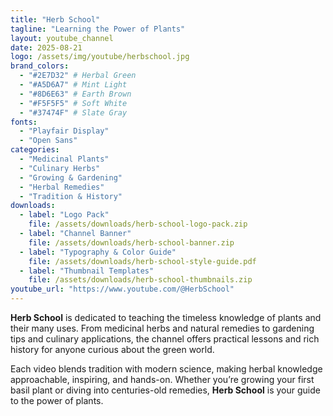 ```yaml
---
title: "Herb School"
tagline: "Learning the Power of Plants"
layout: youtube_channel
date: 2025-08-21
logo: /assets/img/youtube/herbschool.jpg
brand_colors:
  - "#2E7D32" # Herbal Green
  - "#A5D6A7" # Mint Light
  - "#8D6E63" # Earth Brown
  - "#F5F5F5" # Soft White
  - "#37474F" # Slate Gray
fonts:
  - "Playfair Display"
  - "Open Sans"
categories:
  - "Medicinal Plants"
  - "Culinary Herbs"
  - "Growing & Gardening"
  - "Herbal Remedies"
  - "Tradition & History"
downloads:
  - label: "Logo Pack"
    file: /assets/downloads/herb-school-logo-pack.zip
  - label: "Channel Banner"
    file: /assets/downloads/herb-school-banner.zip
  - label: "Typography & Color Guide"
    file: /assets/downloads/herb-school-style-guide.pdf
  - label: "Thumbnail Templates"
    file: /assets/downloads/herb-school-thumbnails.zip
youtube_url: "https://www.youtube.com/@HerbSchool"
---
```


**Herb School** is dedicated to teaching the timeless knowledge of plants and their many uses. From medicinal herbs and natural remedies to gardening tips and culinary applications, the channel offers practical lessons and rich history for anyone curious about the green world.  

Each video blends tradition with modern science, making herbal knowledge approachable, inspiring, and hands-on. Whether you’re growing your first basil plant or diving into centuries-old remedies, **Herb School** is your guide to the power of plants.
